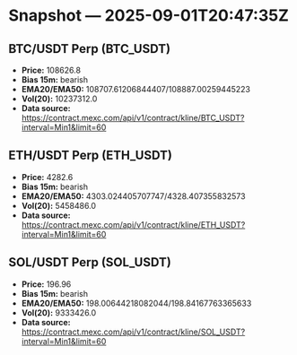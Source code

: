 # Snapshot — 2025-09-01T20:47:35Z

## BTC/USDT Perp (BTC_USDT)
- **Price:** 108626.8
- **Bias 15m:** bearish
- **EMA20/EMA50:** 108707.61206844407/108887.00259445223
- **Vol(20):** 10237312.0
- **Data source:** https://contract.mexc.com/api/v1/contract/kline/BTC_USDT?interval=Min1&limit=60

## ETH/USDT Perp (ETH_USDT)
- **Price:** 4282.6
- **Bias 15m:** bearish
- **EMA20/EMA50:** 4303.024405707747/4328.407355832573
- **Vol(20):** 5458486.0
- **Data source:** https://contract.mexc.com/api/v1/contract/kline/ETH_USDT?interval=Min1&limit=60

## SOL/USDT Perp (SOL_USDT)
- **Price:** 196.96
- **Bias 15m:** bearish
- **EMA20/EMA50:** 198.00644218082044/198.84167763365633
- **Vol(20):** 9333426.0
- **Data source:** https://contract.mexc.com/api/v1/contract/kline/SOL_USDT?interval=Min1&limit=60
